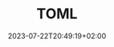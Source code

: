 ---
title: TOML
date: 2023-07-22T20:49:19+02:00
draft: false

subtitle: 

weight: 20

tags: [framework, toml]
---